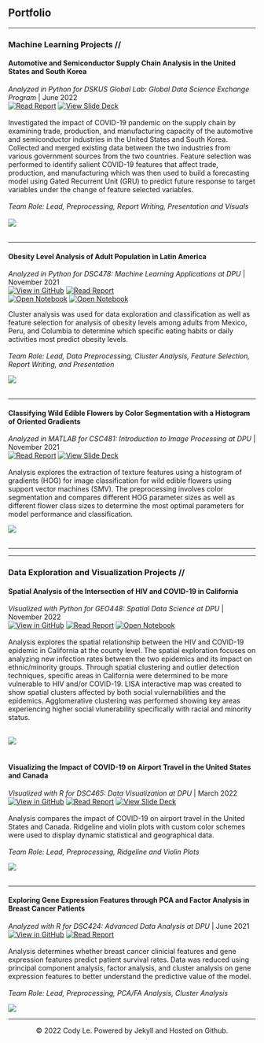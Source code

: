 ## Portfolio

---

### Machine Learning Projects //

#### Automotive and Semiconductor Supply Chain Analysis in the United States and South Korea
<i>Analyzed in Python for DSKUS Global Lab: Global Data Science Exchange Program </i> | 
     June 2022<br>
[![Read Report](https://img.shields.io/badge/Adobe%20PDF-Read%20Report-CBC3E3?logo=Adobe)](pdf/SupplyChainAnalysis_Report.pdf)
[![View Slide Deck](https://img.shields.io/badge/Adobe-View%20Slide%20Deck-658f36?logo=Adobe)](pdf/AutomotiveSemiconductorSupplyChainAnalysis.pdf)<br>
<br>
Investigated the impact of COVID-19 pandemic on the supply chain by examining trade, production, and manufacturing capacity of the automotive and semiconductor industries in the United States and South Korea. Collected and merged existing data between the two industries from various government sources from the two countries. Feature selection was performed to identify salient COVID-19 features that affect trade, production, and manufacturing which was then used to build a forecasting model using Gated Recurrent Unit (GRU) to predict future response to target variables under the change of feature selected variables. <br><br>
<i>Team Role: Lead, Preprocessing, Report Writing, Presentation and Visuals</i><br><br>
<a href="pdf/AutomotiveSemiconductorSupplyChainAnalysis.pdf"><img src="images/supply_chain_analysis.png?raw=true"/>  
</a>
<br>

---

#### Obesity Level Analysis of Adult Population in Latin America 
<i>Analyzed in Python for DSC478: Machine Learning Applications at DPU </i> | 
     November 2021<br>
[![View in GitHub](https://img.shields.io/badge/GitHub-View%20in%20GitHub-008080?logo=github)](https://github.com/lacodyle/obesity_level_analysis)
[![Read Report](https://img.shields.io/badge/Adobe%20PDF-Read%20Report-CBC3E3?logo=Adobe)](pdf/Obesity_Level_Analysis_Report.pdf)<br>
[![Open Notebook](https://img.shields.io/badge/Jupyter-Open%20Cluster%20Analysis%20Notebook-yellowgreen?logo=Jupyter)](projects/ClusterAnalysis-ObesityLevels.html)
[![Open Notebook](https://img.shields.io/badge/Jupyter-Open%20Feature%20Selection%20Notebook-yellowgreen?logo=Jupyter)](projects/FeatureSelection-ObesityLevels.html)

Cluster analysis was used for data exploration and classification as well as feature selection for analysis of obesity levels among adults from Mexico, Peru, and Columbia to determine which specific eating habits or daily activities most predict obesity levels. <br><br>
<i>Team Role: Lead, Data Preprocessing, Cluster Analysis, Feature Selection, Report Writing, and Presentation </i><br>

<a href="https://drive.google.com/file/d/1hnCzV_dOuIXPVfue7OwqrCxynnF-KuE2/view?usp=sharing"><img src="images/ObesityLevels.png?raw=true"/>  
</a>
<br>

---
#### Classifying Wild Edible Flowers by Color Segmentation with a Histogram of Oriented Gradients
<i>Analyzed in MATLAB for CSC481: Introduction to Image Processing at DPU </i> | 
                November 2021<br>
[![Read Report](https://img.shields.io/badge/Adobe%20PDF-Read%20Report-CBC3E3?logo=Adobe)](pdf/ClassifyingWildEdibleFlowers_Report.pdf)
[![View Slide Deck](https://img.shields.io/badge/Adobe-View%20Slide%20Deck-658f36?logo=Adobe)](pdf/WildEdibleFlowersClassification.pdf)<br>
<br>
Analysis explores the extraction of texture features using a histogram of gradients (HOG) for image classification for wild edible flowers using support vector machines (SMV). The preprocessing involves color segmentation and compares different HOG parameter sizes as well as different flower class sizes to determine the most optimal parameters for model performance and classification. <br>

<a href="https://drive.google.com/file/d/1-1Gdw-XOt6csV8-hiof34ie1AGxH5Z0Q/view?usp=sharing"><img src="images/WildFlowers.png?raw=true"/>  
</a><br>

---
---

### Data Exploration and Visualization Projects //

#### Spatial Analysis of the Intersection of HIV and COVID-19 in California 
<i>Visualized with Python for GEO448: Spatial Data Science at DPU </i> | 
                November 2022<br>
[![View in GitHub](https://img.shields.io/badge/GitHub-View%20in%20GitHub-008080?logo=github)](https://github.com/lacodyle/spatial_analysis_hiv_covid)
[![Read Report](https://img.shields.io/badge/Adobe%20PDF-Read%20Report-CBC3E3?logo=Adobe)](pdf/Spatial_Analysis_HIV_COVID_Report.pdf)
[![Open Notebook](https://img.shields.io/badge/Jupyter-Open%20Notebook-yellowgreen?logo=Jupyter)](projects/ESDA-HIV%COVID-19.html)<br><br>
Analysis explores the spatial relationship between the HIV and COVID-19 epidemic in California at the county level. The spatial exploration focuses on analyzing new infection rates between the two epidemics and its impact on ethnic/minority groups. Through spatial clustering and outlier detection techniques, specific areas in California were determined to be more vulnerable to HIV and/or COVID-19.  LISA interactive map was created to show spatial clusters affected by both social vulernabilities and the epidemics. Agglomerative clustering was performed showing key areas experiencing higher social vlunerability specifically with racial and minority status. <br><br>

<a href="https://https://github.com/lacodyle/spatial_analysis_hiv_covid"><img src="images/spatial_analysis_hiv_covid.png?raw=true"/> </a><br><br>       

#### Visualizing the Impact of COVID-19 on Airport Travel in the United States and Canada 
<i>Visualized with R for DSC465: Data Visualization at DPU </i> | 
                March 2022<br>
[![View in GitHub](https://img.shields.io/badge/GitHub-View%20in%20GitHub-008080?logo=github)](https://github.com/lacodyle/covid_impact_on_travel)
[![Read Report](https://img.shields.io/badge/Adobe%20PDF-Read%20Report-CBC3E3?logo=Adobe)](pdf/COVID_Impact_Airport_Travel_Report.pdf)
[![View Slide Deck](https://img.shields.io/badge/Adobe-View%20Slide%20Deck-658f36?logo=Adobe)](pdf/COVID_impact_airport_travel.pdf)<br><br>
Analysis compares the impact of COVID-19 on airport travel in the United States and Canada. Ridgeline and violin plots with custom color schemes were used to display dynamic statistical and geographical data. <br><br>
<i>Team Role: Lead, Preprocessing, Ridgeline and Violin Plots </i><br>

<a href="https://github.com/lacodyle/covid_impact_on_travel"><img src="images/covid_impact_airport_travel.png?raw=true"/> </a><br><br>

---

#### Exploring Gene Expression Features through PCA and Factor Analysis in Breast Cancer Patients 
<i>Analyzed with R for DSC424: Advanced Data Analysis at DPU </i> | 
                June 2021<br>
[![View in GitHub](https://img.shields.io/badge/GitHub-View%20in%20GitHub-008080?logo=github)](https://github.com/lacodyle/breast_cancer_gene_expression)
[![Read Report](https://img.shields.io/badge/Adobe%20PDF-Read%20Report-CBC3E3?logo=Adobe)](pdf/GeneExpressionAnalysis_Report.pdf)
<br><br>
Analysis determines whether breast cancer clinicial features and gene expression features predict patient survival rates. Data was reduced using principal component analysis, factor analysis, and cluster analysis on gene expression features to better understand the predictive value of the model. <br><br>
<i>Team Role: Lead, Preprocessing, PCA/FA Analysis, Cluster Analysis </i><br>

<a href="https://github.com/lacodyle/breast_cancer_gene_expression"><img src="images/gene_expression.png?raw=true"/> </a>

---

<center>© 2022 Cody Le. Powered by Jekyll and Hosted on Github.</center>
